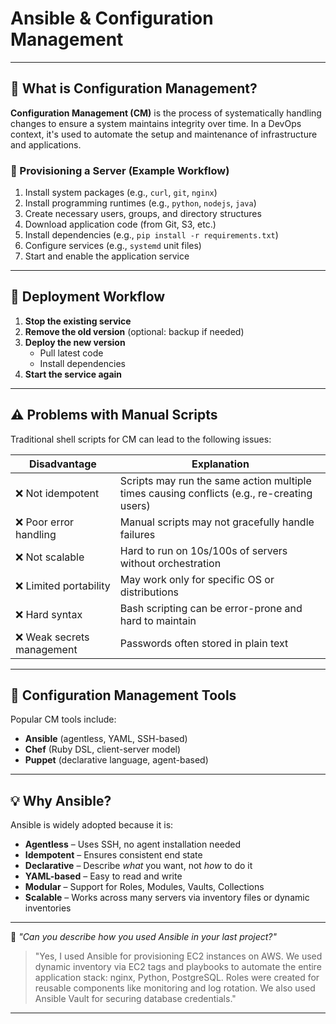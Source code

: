 # Ansible & Configuration Management

---

## 🧠 What is Configuration Management?

**Configuration Management (CM)** is the process of systematically handling changes to ensure a system maintains integrity over time. In a DevOps context, it's used to automate the setup and maintenance of infrastructure and applications.

### 🔧 Provisioning a Server (Example Workflow)

1. Install system packages (e.g., `curl`, `git`, `nginx`)
2. Install programming runtimes (e.g., `python`, `nodejs`, `java`)
3. Create necessary users, groups, and directory structures
4. Download application code (from Git, S3, etc.)
5. Install dependencies (e.g., `pip install -r requirements.txt`)
6. Configure services (e.g., `systemd` unit files)
7. Start and enable the application service

---

## 🚀 Deployment Workflow

1. **Stop the existing service**
2. **Remove the old version** (optional: backup if needed)
3. **Deploy the new version**
   - Pull latest code
   - Install dependencies
4. **Start the service again**

---

## ⚠️ Problems with Manual Scripts

Traditional shell scripts for CM can lead to the following issues:

| Disadvantage | Explanation |
|--------------|-------------|
| ❌ Not idempotent | Scripts may run the same action multiple times causing conflicts (e.g., re-creating users) |
| ❌ Poor error handling | Manual scripts may not gracefully handle failures |
| ❌ Not scalable | Hard to run on 10s/100s of servers without orchestration |
| ❌ Limited portability | May work only for specific OS or distributions |
| ❌ Hard syntax | Bash scripting can be error-prone and hard to maintain |
| ❌ Weak secrets management | Passwords often stored in plain text |

---

## 🔧 Configuration Management Tools

Popular CM tools include:

- **Ansible** (agentless, YAML, SSH-based)
- **Chef** (Ruby DSL, client-server model)
- **Puppet** (declarative language, agent-based)
---

## 💡 Why Ansible?

Ansible is widely adopted because it is:

- **Agentless** – Uses SSH, no agent installation needed
- **Idempotent** – Ensures consistent end state
- **Declarative** – Describe *what* you want, not *how* to do it
- **YAML-based** – Easy to read and write
- **Modular** – Support for Roles, Modules, Vaults, Collections
- **Scalable** – Works across many servers via inventory files or dynamic inventories

---

💬 *"Can you describe how you used Ansible in your last project?"*

> "Yes, I used Ansible for provisioning EC2 instances on AWS. We used dynamic inventory via EC2 tags and playbooks to automate the entire application stack: nginx, Python, PostgreSQL. Roles were created for reusable components like monitoring and log rotation. We also used Ansible Vault for securing database credentials."

---
